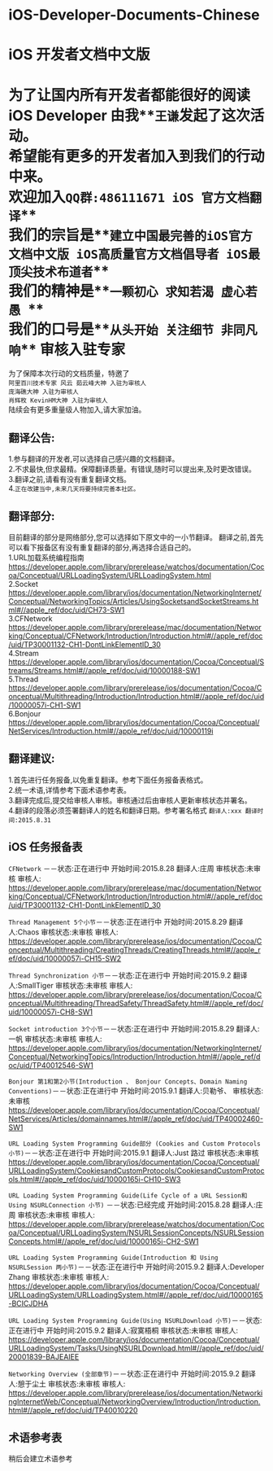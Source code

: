 # iOS-Developer-Documents-Chinese
iOS 开发者文档中文版  
===================================  

为了让国内所有开发者都能很好的阅读iOS Developer 由我**`王谦`**发起了这次活动。
<br>希望能有更多的开发者加入到我们的行动中来。
<br>欢迎加入**`QQ群:486111671 iOS 官方文档翻译`**
<br>我们的宗旨是**`建立中国最完善的iOS官方文档中文版 iOS高质量官方文档倡导者 iOS最顶尖技术布道者`**
<br>我们的精神是**`一颗初心 求知若渴 虚心若愚 `**
<br>我们的口号是**`从头开始 关注细节 非同凡响`**
审核入驻专家
===================================  
为了保障本次行动的文档质量，特邀了
<br>`阿里百川技术专家 风云 茹云峰大神 入驻为审核人`
<br>`庞海礁大神 入驻为审核人`
<br>`肖辉枚 KevinHM大神 入驻为审核人`
<br>陆续会有更多重量级人物加入,请大家加油。
    
翻译公告:  
-----------------------------------  
1.参与翻译的开发者,可以选择自己感兴趣的文档翻译。
<br>2.不求最快,但求最精。保障翻译质量。有错误,随时可以提出来,及时更改错误。
<br>3.翻译之前,请看有没有重复翻译文档。
<br>4.`正在改建当中,未来几天将要持续完善本社区。`

翻译部分:  
-----------------------------------  
目前翻译的部分是网络部分,您可以选择如下原文中的一小节翻译。
翻译之前,首先可以看下报备区有没有重复翻译的部分,再选择合适自己的。
<br>1.URL加载系统编程指南
https://developer.apple.com/library/prerelease/watchos/documentation/Cocoa/Conceptual/URLLoadingSystem/URLLoadingSystem.html
<br>2.Socket
 https://developer.apple.com/library/ios/documentation/NetworkingInternet/Conceptual/NetworkingTopics/Articles/UsingSocketsandSocketStreams.html#//apple_ref/doc/uid/CH73-SW1
<br>3.CFNetwork
 https://developer.apple.com/library/prerelease/mac/documentation/Networking/Conceptual/CFNetwork/Introduction/Introduction.html#//apple_ref/doc/uid/TP30001132-CH1-DontLinkElementID_30
<br>4.Stream
https://developer.apple.com/library/ios/documentation/Cocoa/Conceptual/Streams/Streams.html#//apple_ref/doc/uid/10000188-SW1
<br>5.Thread
https://developer.apple.com/library/prerelease/ios/documentation/Cocoa/Conceptual/Multithreading/Introduction/Introduction.html#//apple_ref/doc/uid/10000057i-CH1-SW1
<br>6.Bonjour 
https://developer.apple.com/library/ios/documentation/Cocoa/Conceptual/NetServices/Introduction.html#//apple_ref/doc/uid/10000119i

翻译建议:
----------------------------------------------
1.首先进行任务报备,以免重复翻译。参考下面任务报备表格式。
<br>2.统一术语,详情参考下面术语参考表。
<br>3.翻译完成后,提交给审核人审核。审核通过后由审核人更新审核状态并署名。
<br>4.翻译的段落必须签署翻译人的姓名和翻译日期。参考署名格式  `翻译人:xxx 翻译时间:2015.8.31`
    
iOS 任务报备表
---------------------------------------------


`CFNetwork` －－状态:正在进行中 开始时间:2015.8.28  翻译人:庄周  审核状态:未审核  审核人:
 https://developer.apple.com/library/prerelease/mac/documentation/Networking/Conceptual/CFNetwork/Introduction/Introduction.html#//apple_ref/doc/uid/TP30001132-CH1-DontLinkElementID_30
 
`Thread Management 5个小节`－－状态:正在进行中 开始时间:2015.8.29  翻译人:Chaos  审核状态:未审核  审核人:
https://developer.apple.com/library/prerelease/ios/documentation/Cocoa/Conceptual/Multithreading/CreatingThreads/CreatingThreads.html#//apple_ref/doc/uid/10000057i-CH15-SW2

`Thread Synchronization 小节`－－状态:正在进行中 开始时间:2015.9.2  翻译人:SmallTiger  审核状态:未审核  审核人:
https://developer.apple.com/library/prerelease/ios/documentation/Cocoa/Conceptual/Multithreading/ThreadSafety/ThreadSafety.html#//apple_ref/doc/uid/10000057i-CH8-SW1

`Socket introduction 3个小节`－－状态:正在进行中 开始时间:2015.8.29  翻译人:一帆  审核状态:未审核  审核人:
https://developer.apple.com/library/ios/documentation/NetworkingInternet/Conceptual/NetworkingTopics/Introduction/Introduction.html#//apple_ref/doc/uid/TP40012546-SW1

`Bonjour 第1和第2小节(Introduction 、 Bonjour Concepts、Domain Naming Conventions)`－－状态:正在进行中 开始时间:2015.9.1  翻译人:贝勒爷、  审核状态:未审核 
https://developer.apple.com/library/ios/documentation/Cocoa/Conceptual/NetServices/Articles/domainnames.html#//apple_ref/doc/uid/TP40002460-SW1

`URL Loading System Programming Guide部分 (Cookies and Custom Protocols 小节)`－－状态:正在进行中 开始时间:2015.9.1  翻译人:Just 路过  审核状态:未审核 
https://developer.apple.com/library/ios/documentation/Cocoa/Conceptual/URLLoadingSystem/CookiesandCustomProtocols/CookiesandCustomProtocols.html#//apple_ref/doc/uid/10000165i-CH10-SW3

`URL Loading System Programming Guide(Life Cycle of a URL Session和Using NSURLConnection 小节)` －－状态:已经完成 开始时间:2015.8.28  翻译人:庄周  审核状态:未审核  审核人:
https://developer.apple.com/library/prerelease/watchos/documentation/Cocoa/Conceptual/URLLoadingSystem/NSURLSessionConcepts/NSURLSessionConcepts.html#//apple_ref/doc/uid/10000165i-CH2-SW1

`URL Loading System Programming Guide(Introduction 和 Using NSURLSession 两小节)`－－状态:正在进行中 开始时间:2015.9.2  翻译人:Developer Zhang  审核状态:未审核  审核人:
https://developer.apple.com/library/ios/documentation/Cocoa/Conceptual/URLLoadingSystem/URLLoadingSystem.html#//apple_ref/doc/uid/10000165-BCICJDHA

`URL Loading System Programming Guide(Using NSURLDownload 小节)`－－状态:正在进行中 开始时间:2015.9.2  翻译人:寂寞梧桐  审核状态:未审核  审核人:
https://developer.apple.com/library/ios/documentation/Cocoa/Conceptual/URLLoadingSystem/Tasks/UsingNSURLDownload.html#//apple_ref/doc/uid/20001839-BAJEAIEE

`Networking Overview (全部章节)`－－状态:正在进行中 开始时间:2015.9.2  翻译人:憩于尘土  审核状态:未审核  审核人:
https://developer.apple.com/library/prerelease/ios/documentation/NetworkingInternetWeb/Conceptual/NetworkingOverview/Introduction/Introduction.html#//apple_ref/doc/uid/TP40010220


术语参考表
----------------------------------------------
稍后会建立术语参考









